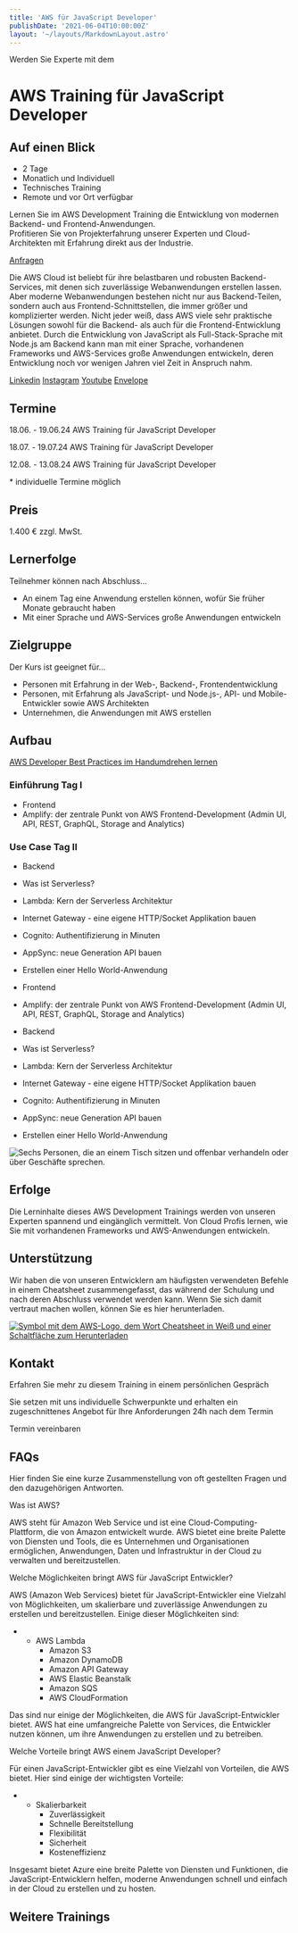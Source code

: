 ```yaml
---
title: 'AWS für JavaScript Developer'
publishDate: '2021-06-04T10:00:00Z'
layout: '~/layouts/MarkdownLayout.astro'
---
```


Werden Sie Experte mit dem

# AWS Training für JavaScript Developer

## Auf einen Blick

- 2 Tage
- Monatlich und Individuell
- Technisches Training
- Remote und vor Ort verfügbar

Lernen Sie im AWS Development Training die Entwicklung von modernen Backend- und Frontend-Anwendungen.  
Profitieren Sie von Projekterfahrung unserer Experten und Cloud-Architekten mit Erfahrung direkt aus der Industrie.

[Anfragen](#sec1)

Die AWS Cloud ist beliebt für ihre belastbaren und robusten Backend-Services, mit denen sich zuverlässige Webanwendungen erstellen lassen. Aber moderne Webanwendungen bestehen nicht nur aus Backend-Teilen, sondern auch aus Frontend-Schnittstellen, die immer größer und komplizierter werden. Nicht jeder weiß, dass AWS viele sehr praktische Lösungen sowohl für die Backend- als auch für die Frontend-Entwicklung anbietet. Durch die Entwicklung von JavaScript als Full-Stack-Sprache mit Node.js am Backend kann man mit einer Sprache, vorhandenen Frameworks und AWS-Services große Anwendungen entwickeln, deren Entwicklung noch vor wenigen Jahren viel Zeit in Anspruch nahm.

[](#linksection)[Linkedin](https://www.linkedin.com/company/11759873) [Instagram](https://www.instagram.com/thinkport/) [Youtube](https://www.youtube.com/channel/UCnke3WYRT6bxuMK2t4jw2qQ) [Envelope](mailto:tdrechsel@thinkport.digital)

## Termine

18.06. - 19.06.24 AWS Training für JavaScript Developer

18.07. - 19.07.24 AWS Training für JavaScript Developer

12.08. - 13.08.24 AWS Training für JavaScript Developer

\* individuelle Termine möglich

## Preis

1.400 € zzgl. MwSt.

## Lernerfolge

Teilnehmer können nach Abschluss...

- An einem Tag eine Anwendung erstellen können, wofür Sie früher Monate gebraucht haben
- Mit einer Sprache und AWS-Services große Anwendungen entwickeln

## Zielgruppe

Der Kurs ist geeignet für...

- Personen mit Erfahrung in der Web-, Backend-, Frontendentwicklung
- Personen, mit Erfahrung als JavaScript- und Node.js-, API- und Mobile-Entwickler sowie AWS Architekten
- Unternehmen, die Anwendungen mit AWS erstellen

## Aufbau

[AWS Developer Best Practices im Handumdrehen lernen](https://www.hashicorp.com/)

### Einführung Tag I

- Frontend
- Amplify: der zentrale Punkt von AWS Frontend-Development (Admin UI, API, REST, GraphQL, Storage and Analytics)

### Use Case Tag II

- Backend
- Was ist Serverless?
- Lambda: Kern der Serverless Architektur
- Internet Gateway - eine eigene HTTP/Socket Applikation bauen
- Cognito: Authentifizierung in Minuten
- AppSync: neue Generation API bauen
- Erstellen einer Hello World-Anwendung

- Frontend
- Amplify: der zentrale Punkt von AWS Frontend-Development (Admin UI, API, REST, GraphQL, Storage and Analytics)

- Backend
- Was ist Serverless?
- Lambda: Kern der Serverless Architektur
- Internet Gateway - eine eigene HTTP/Socket Applikation bauen
- Cognito: Authentifizierung in Minuten
- AppSync: neue Generation API bauen
- Erstellen einer Hello World-Anwendung

![Sechs Personen, die an einem Tisch sitzen und offenbar verhandeln oder über Geschäfte sprechen.](images/DSC01530-1024x683.jpg)

## Erfolge

Die Lerninhalte dieses AWS Development Trainings werden von unseren Experten spannend und eingänglich vermittelt. Von Cloud Profis lernen, wie Sie mit vorhandenen Frameworks und AWS-Anwendungen entwickeln.

## Unterstützung

Wir haben die von unseren Entwicklern am häufigsten verwendeten Befehle in einem Cheatsheet zusammengefasst, das während der Schulung und nach deren Abschluss verwendet werden kann. Wenn Sie sich damit vertraut machen wollen, können Sie es hier herunterladen.

[![Symbol mit dem AWS-Logo, dem Wort Cheatsheet in Weiß und einer Schaltfläche zum Herunterladen](images/AWS-1024x683.webp)](https://thinkport.digital/wp-content/uploads/2023/11/AWS_Cheatsheet.pdf)

## Kontakt

Erfahren Sie mehr zu diesem Training in einem persönlichen Gespräch

Sie setzen mit uns individuelle Schwerpunkte und erhalten ein zugeschnittenes Angebot für Ihre Anforderungen 24h nach dem Termin

Termin vereinbaren

## FAQs

Hier finden Sie eine kurze Zusammenstellung von oft gestellten Fragen und den dazugehörigen Antworten.

Was ist AWS?

AWS steht für Amazon Web Service und ist eine Cloud-Computing-Plattform, die von Amazon entwickelt wurde. AWS bietet eine breite Palette von Diensten und Tools, die es Unternehmen und Organisationen ermöglichen, Anwendungen, Daten und Infrastruktur in der Cloud zu verwalten und bereitzustellen.

Welche Möglichkeiten bringt AWS für JavaScript Entwickler?

AWS (Amazon Web Services) bietet für JavaScript-Entwickler eine Vielzahl von Möglichkeiten, um skalierbare und zuverlässige Anwendungen zu erstellen und bereitzustellen. Einige dieser Möglichkeiten sind:

- - AWS Lambda
    - Amazon S3
    - Amazon DynamoDB
    - Amazon API Gateway
    - AWS Elastic Beanstalk
    - Amazon SQS
    - AWS CloudFormation

Das sind nur einige der Möglichkeiten, die AWS für JavaScript-Entwickler bietet. AWS hat eine umfangreiche Palette von Services, die Entwickler nutzen können, um ihre Anwendungen zu erstellen und zu betreiben.

Welche Vorteile bringt AWS einem JavaScript Developer?

Für einen JavaScript-Entwickler gibt es eine Vielzahl von Vorteilen, die AWS bietet. Hier sind einige der wichtigsten Vorteile:

- - Skalierbarkeit
    - Zuverlässigkeit
    - Schnelle Bereitstellung
    - Flexibilität
    - Sicherheit
    - Kosteneffizienz

Insgesamt bietet Azure eine breite Palette von Diensten und Funktionen, die JavaScript-Entwicklern helfen, moderne Anwendungen schnell und einfach in der Cloud zu erstellen und zu hosten.

## Weitere Trainings
